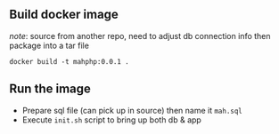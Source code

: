 ## Build docker image
_note_: source from another repo, need to adjust db connection info then package into a tar file
```
docker build -t mahphp:0.0.1 .
```

## Run the image
* Prepare sql file (can pick up in source) then name it `mah.sql`
* Execute `init.sh` script to bring up both db & app
